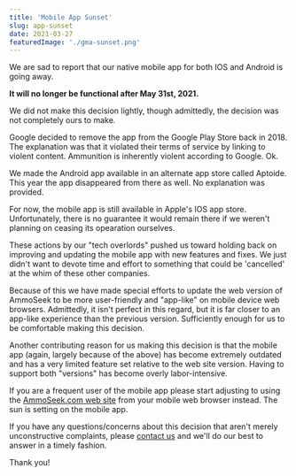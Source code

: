 ```yaml
---
title: 'Mobile App Sunset'
slug: app-sunset
date: 2021-03-27
featuredImage: './gma-sunset.png'
---
```


We are sad to report that our native mobile app for both IOS and Android is going away.

**It will no longer be functional after May 31st, 2021.**

We did not make this decision lightly, though admittedly, the decision was not completely ours to make.

Google decided to remove the app from the Google Play Store back in 2018. The explanation was that it violated their terms of service by linking to violent content. Ammunition is inherently violent according to Google. Ok.

We made the Android app available in an alternate app store called Aptoide. This year the app disappeared from there as well. No explanation was provided.

For now, the mobile app is still available in Apple's IOS app store. Unfortunately, there is no guarantee it would remain there if we weren't planning on ceasing its opearation ourselves.

These actions by our "tech overlords" pushed us toward holding back on improving and updating the mobile app with new features and fixes. We just didn't want to devote time and effort to something that could be 'cancelled' at the whim of these other companies.

Because of this we have made special efforts to update the web version of AmmoSeek to be more user-friendly and "app-like" on mobile device web browsers. Admittedly, it isn't perfect in this regard, but it is far closer to an app-like experience than the previous version. Sufficiently enough for us to be comfortable making this decision.

Another contributing reason for us making this decision is that the mobile app (again, largely because of the above) has become extremely outdated and has a very limited feature set relative to the web site version. Having to support both "versions" has become overly labor-intensive.

If you are a frequent user of the mobile app please start adjusting to using the [AmmoSeek.com web site](https://ammoseek.com/) from your mobile web browser instead. The sun is setting on the mobile app.

If you have any questions/concerns about this decision that aren't merely unconstructive complaints, please [contact us](https://ammoseek.com/contact/) and we'll do our best to answer in a timely fashion.

Thank you!
